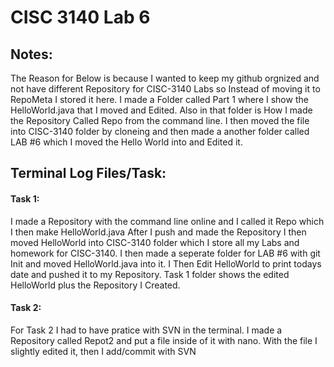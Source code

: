# CISC 3140 Lab 6

## Notes: 
The Reason for Below is because I wanted to keep my github orgnized and not have different Repository for CISC-3140 Labs so Instead of moving it to RepoMeta I stored it here.
I made a Folder called Part 1 where I show the HelloWorld.java that I moved and Edited. Also in that folder is 
How I made the Repository Called Repo from the command line.
I then moved the file into CISC-3140 folder by cloneing and then made a another folder called LAB #6 which I moved the Hello World into and Edited it. 



## Terminal Log Files/Task:

#### Task 1:
I made a Repository with the command line online and I called it Repo which I then make HelloWorld.java
After I push and made the Repository I then moved HelloWorld into CISC-3140 folder which I store all my Labs and homework for CISC-3140. I then made a seperate folder for LAB #6 with git Init and moved HelloWorld.java into it. I Then Edit HelloWorld to print todays date and pushed it to my Repository. Task 1 folder shows the edited HelloWorld plus the Repository I Created.

#### Task 2:
For Task 2 I had to have pratice with SVN in the terminal. 
I made a Repository called Repot2 and put a file inside of it with nano.
With the file I slightly edited it, then I add/commit with SVN


